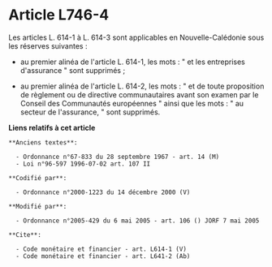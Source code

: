 # Article L746-4

Les articles L. 614-1 à L. 614-3 sont applicables en Nouvelle-Calédonie sous les réserves suivantes :

- au premier alinéa de l'article L. 614-1, les mots : " et les entreprises d'assurance " sont supprimés ;

- au premier alinéa de l'article L. 614-2, les mots : " et de toute proposition de règlement ou de directive communautaires
avant son examen par le Conseil des Communautés européennes " ainsi que les mots : " au secteur de l'assurance, " sont
supprimés.

**Liens relatifs à cet article**

	**Anciens textes**:

	  - Ordonnance n°67-833 du 28 septembre 1967 - art. 14 (M)
	  - Loi n°96-597 1996-07-02 art. 107 II

	**Codifié par**:

	  - Ordonnance n°2000-1223 du 14 décembre 2000 (V)

	**Modifié par**:

	  - Ordonnance n°2005-429 du 6 mai 2005 - art. 106 () JORF 7 mai 2005

	**Cite**:

	  - Code monétaire et financier - art. L614-1 (V)
	  - Code monétaire et financier - art. L641-2 (Ab)
